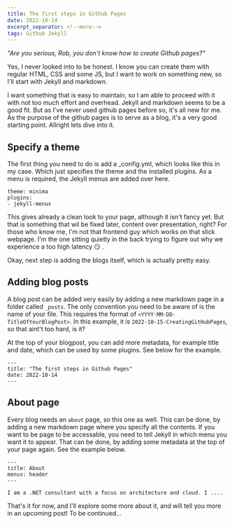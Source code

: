 ```yaml
---
title: The first steps in Github Pages
date: 2022-10-14   
excerpt_separator: <!--more-->
tags: Github Jekyll
---
```

_"Are you serious, Rob, you don't know how to create Github pages?"_

Yes, I never looked into to be honest. I know you can create them with regular HTML, CSS and some JS, but I want to work on something new, so I'll start with Jekyll and markdown. 

I want something that is easy to maintain, so I am able to proceed with it with not too much effort and overhead. Jekyll and markdown seems to be a good fit. <!--more--> But as I've never used github pages before so, it's all new for me. As the purpose of the github pages is to serve as a blog, it's a very good starting point. Allright lets dive into it. 

## Specify a theme

The first thing you need to do is add a _config.yml, which looks like this in my case. Which just specifies the theme and the installed plugins. As a menu is required, the Jekyll menus are added over here. 

````
theme: minima
plugins:
- jekyll-menus
````

This gives already a clean look to your page, although it isn't fancy yet. But that is something that wil be fixed later, content over presentation, right? For those who know me, I'm not that frontend guy which works on that slick webpage. I'm the one sitting quietly in the back trying to figure out why we experience a too high latency :smirk: . 

Okay, next step is adding the blogs itself, which is actually pretty easy. 

## Adding blog posts

A blog post can be added very easily by adding a new markdown page in a folder called ``_posts``. The only convention you need to be aware of is the name of your file. This requires the format of ``<YYYY-MM-DD-TitleOfYourBlogPost>``. In this example, it is  ``2022-10-15-CreatingGitHubPages``, so that aint't too hard, is it? 

At the top of your blogpost, you can add more metadata, for example title and date, which can be used by some plugins. See below for the example. 

````
---
title: "The first steps in Github Pages"
date: 2022-10-14
---
````

## About page
Every blog needs an ``about`` page, so this one as well. This can be done, by adding a new markdown page where you specify all the contents. 
If you want to be page to be accessable, you need to tell Jekyll in which menu you want it to appear. That can be done, by adding some metadata at the top of your page again. See the example below.

````
---
title: About
menus: header
---

I am a .NET consultant with a focus on architecture and cloud. I ....
````
That's it for now, and I'll explore some more about it, and will tell you more in an upcoming post! To be continued...